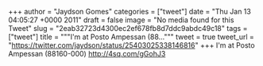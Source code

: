 
+++
author = "Jaydson Gomes"
categories = ["tweet"]
date = "Thu Jan 13 04:05:27 +0000 2011"
draft = false
image = "No media found for this Tweet"
slug = "2eab32723d4300ec2ef678fb8d7ddc9abdc49c18"
tags = ["tweet"]
title = """I'm at Posto Ampessan (88..."""
tweet = true
tweet_url = "https://twitter.com/jaydson/status/25403025338146816"
+++
I'm at Posto Ampessan (88160-000) http://4sq.com/gGohJ3
